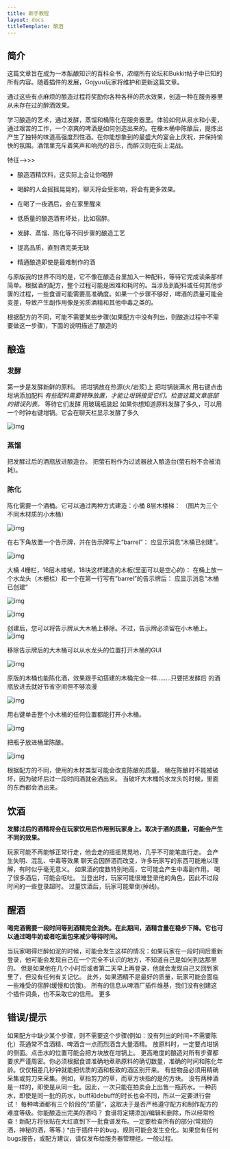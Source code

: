 ```yaml
---
title: 新手教程
layout: docs
titleTemplate: 酿酒
---
```

## 简介

这篇文章旨在成为一本酝酿知识的百科全书，浓缩所有论坛和Bukkit帖子中已知的所有内容。随着插件的发展，Gojyuu玩家将维护和更新这篇文章。

通过这些有点麻烦的酿造过程将奖励你各种各样的药水效果，创造一种在服务器里从未存在过的醉酒效果。

学习酿造的艺术，通过发酵，蒸馏和桶陈化在服务器里。体验如何从泉水和小麦，通过艰苦的工作，一个凉爽的啤酒是如何创造出来的。在橡木桶中陈酿后，提炼出产生了独特的味道高强度烈性酒。在你能想象到的最盛大的宴会上庆祝，并保持愉快的氛围。酒馆里充斥着笑声和响亮的音乐，而醉汉则在街上混战。

特征——>>>

- 酿造酒精饮料，这实际上会让你喝醉

- 喝醉的人会摇摇晃晃的，聊天将会受影响，将会有更多效果。

- 在喝了一夜酒后，会在家里醒来

- 低质量的酿造酒有坏处，比如宿醉。

- 发酵、蒸馏、陈化等不同步骤的酿造工艺

- 提高品质，直到酒完美无缺

- 精通酿造即使是最难制作的酒

与原版我的世界不同的是，它不像在酿造台里加入一种配料，等待它完成读条那样简单。根据酒的配方，整个过程可能是困难和耗时的。当涉及到配料或任何其他步骤的过程，一些食谱可能需要高准确度。如果一个步骤不够好，啤酒的质量可能会变差，导致产生副作用像是劣质酒精和其他中毒之类的。

根据配方的不同，可能不需要某些步骤(如果配方中没有列出，则酿造过程中不需要做这一步骤)，下面的说明描述了酿造的

## 酿造

### **发酵**

第一步是发酵新鲜的原料。 把坩锅放在热源(火/岩浆)上 把坩锅装满水 用右键点击坩埚添加配料 *有些配料需要特殊放置，才能让坩锅接受它们。检查这篇文章底部的错误列表。* 等待它们发酵 用玻璃瓶装起 如果你想知道原料发酵了多久，可以用一个时钟右键坩锅。它会在聊天栏显示发酵了多久 

![img](https://tangbao-1301296093.cos.ap-shanghai.myqcloud.com/xiye/docs/imag/brewery/1.png)

### **蒸馏**

把发酵过后的酒瓶放进酿造台。 把萤石粉作为过滤器放入酿造台(萤石粉不会被消耗)。

### **陈化**

陈化需要一个酒桶。它可以通过两种方式建造：小桶 8层木楼梯： （图片为三个不同木材质的小木桶）

 ![img](https://tangbao-1301296093.cos.ap-shanghai.myqcloud.com/xiye/docs/imag/brewery/2.png) 

在右下角放置一个告示牌，并在告示牌写上“barrel”： 应显示消息“木桶已创建”。

 ![img](https://tangbao-1301296093.cos.ap-shanghai.myqcloud.com/xiye/docs/imag/brewery/3.png) 

大桶 4栅栏，16层木楼梯，18块这样建造的木板(里面可以是空心的)： 在桶上放一个水龙头（木栅栏）和一个在第一行写有”barrel”的告示牌后：  应显示消息“木桶已创建” 

 ![img](https://tangbao-1301296093.cos.ap-shanghai.myqcloud.com/xiye/docs/imag/brewery/4.png) 

![img](https://tangbao-1301296093.cos.ap-shanghai.myqcloud.com/xiye/docs/imag/brewery/5.png) 

创建后，您可以将告示牌从大木桶上移除。不过，告示牌必须留在小木桶上。 ![img](https://tangbao-1301296093.cos.ap-shanghai.myqcloud.com/xiye/docs/imag/brewery/6.png)

 移除告示牌后的大木桶可以从水龙头的位置打开木桶的GUI

 ![img](https://tangbao-1301296093.cos.ap-shanghai.myqcloud.com/xiye/docs/imag/brewery/7.png) 

原版的木桶也能陈化酒，效果跟手动搭建的木桶完全一样........只要把发酵后 的酒瓶放进去就好节省空间但不够浪漫

 ![img](https://tangbao-1301296093.cos.ap-shanghai.myqcloud.com/xiye/docs/imag/brewery/8.png) 

用右键单击整个小木桶的任何位置都能打开小木桶。

 ![img](https://tangbao-1301296093.cos.ap-shanghai.myqcloud.com/xiye/docs/imag/brewery/9.png) 

把瓶子放进桶里陈酿。

 ![img](https://tangbao-1301296093.cos.ap-shanghai.myqcloud.com/xiye/docs/imag/brewery/10.png) 

根据配方的不同，使用的木材类型可能会改变陈酿的质量。 桶在陈酿时不能被破坏，因为破坏后过一段时间酒就会洒出来。 当破坏大木桶的水龙头的时候，里面的东西都会洒出来。

## **饮酒**

**发酵过后的酒精将会在玩家饮用后作用到玩家身上。取决于酒的质量，可能会产生不同的效果。**

玩家可能不再能够正常行走，他会走的摇摇晃晃地，几乎不可能笔直行走。 会产生失明、混乱、中毒等效果 聊天会因醉酒而改变，许多玩家写的东西可能难以理解，有时似乎毫无意义。 如果酒的度数特别地高，它可能会产生中毒副作用。 喝了很多酒后，可能会呕吐。 当登出时，玩家可能很难登录他的角色，因此不过段时间的一些登录超时。 过量饮酒后，玩家可能晕倒(掉线)。

## **醒酒**

**喝完酒需要一段时间等到酒精完全消失。在此期间，酒精含量在稳步下降。它也可以通过喝牛奶或者吃面包来减少等待时间。**

当玩家喝得烂醉如泥的时候，可能会发生这样的情况：如果玩家在一段时间后重新登录，他可能会发现自己在一个完全不认识的地方，不知道自己是如何到达那里的。 但是如果他在几个小时后或者第二天早上再登录，他就会发现自己又回到家里了，但没有任何有关记忆。 此外，如果酒精不是最好的质量，玩家可能会面临一些难受的宿醉(缓慢和饥饿)。 所有的信息从啤酒厂插件维基，我们没有创建这个插件词条，也不采取它的信用。 更多

## **错误/提示**

如果配方中缺少某个步骤，则不需要这个步骤(例如：没有列出的时间=不需要陈化）茶通常不含酒精、啤酒含一点而烈酒含大量酒精。 放原料时，一定要点坩锅的侧面。点击水的位置可能会把方块放在坩锅上。 更高难度的酿造对所有步骤都要求严谨周密。你必须根据食谱准确地煮熟原料的确切数量，准确的时间和陈化年龄。仅仅相差几秒钟就能把优质的酒和极致的酒区别开来。 有些物品必须用精确采集或剪刀来采集。例如，草指剪刀的草，而草方块指的是的方块。 没有两种酒是一样的，即使是从同一批。因此，一次只能在拍卖会上出售一瓶药水。一种药水，即使是同一批的药水，buff和debuff的时长也会不同，所以一定要进行尝试！ 每种啤酒都有三个阶段的“质量”，这取决于是否严格遵守配方和制作配方的难度等级。你能酿造出完美的酒吗？ 食谱将定期添加/编辑和删除，所以经常检查！新配方将张贴在大红直到下一批食谱发布。一定要检查所有的部分(常规的酒，神秘的酒，等等.) *由于插件中的bug，规则可能会发生变化。如果您有任何bugs报告，或配方建议，请仅发布给服务器管理组。一般过程。